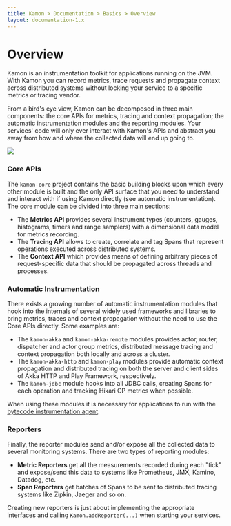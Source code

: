 ```yaml
---
title: Kamon > Documentation > Basics > Overview
layout: documentation-1.x
---
```


Overview
========

Kamon is an instrumentation toolkit for applications running on the JVM. With Kamon you can record metrics, trace requests
and propagate context across distributed systems without locking your service to a specific metrics or tracing vendor.

From a bird's eye view, Kamon can be decomposed in three main components: the core APIs for metrics, tracing and context
propagation; the automatic instrumentation modules and the reporting modules. Your services' code will only ever interact
with Kamon's APIs and abstract you away from how and where the collected data will end up going to.


<img class="img-fluid" src="/assets/img/diagrams/kamon-overview.png">

### Core APIs

The `kamon-core` project contains the basic building blocks upon which every other module is built and the only API
surface that you need to understand and interact with if using Kamon directly (see automatic instrumentation). The core
module can be divided into three main sections:
  - The **Metrics API** provides several instrument types (counters, gauges, histograms, timers and range samplers) with
    a dimensional data model for metrics recording.
  - The **Tracing API** allows to create, correlate and tag Spans that represent operations executed across distributed
    systems.
  - The **Context API** which provides means of defining arbitrary pieces of request-specific data that should be
    propagated across threads and processes.


### Automatic Instrumentation

There exists a growing number of automatic instrumentation modules that hook into the internals of several widely used
frameworks and libraries to bring metrics, traces and context propagation without the need to use the Core APIs directly.
Some examples are:
  - The `kamon-akka` and `kamon-akka-remote` modules provides actor, router, dispatcher and actor group metrics,
    distributed message tracing and context propagation both locally and across a cluster.
  - The `kamon-akka-http` and `kamon-play` modules provide automatic context propagation and distributed tracing on both
    the server and client sides of Akka HTTP and Play Framework, respectively.
  - The `kamon-jdbc` module hooks into all JDBC calls, creating Spans for each operation and tracking Hikari CP metrics
    when possible.

When using these modules it is necessary for applications to run with the [bytecode instrumentation agent][1].


### Reporters

Finally, the reporter modules send and/or expose all the collected data to several monitoring systems. There are two
types of reporting modules:
  - **Metric Reporters** get all the measurements recorded during each "tick" and expose/send this data to systems like
    Prometheus, JMX, Kamino, Datadog, etc.
  - **Span Reporters** get batches of Spans to be sent to distributed tracing systems like Zipkin, Jaeger and so on.

Creating new reporters is just about implementing the appropriate interfaces and calling `Kamon.addReporter(...)` when
starting your services.


[1]: ../../../recipes/adding-the-aspectj-weaver/
